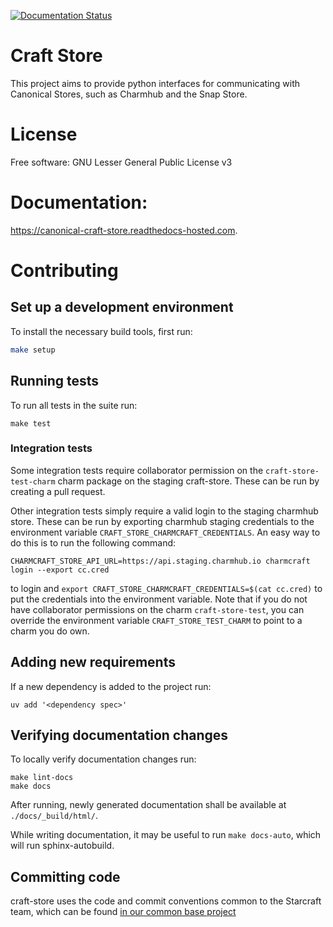 [![Documentation Status](https://readthedocs.com/projects/canonical-craft-store/badge/?version=latest)](https://canonical-craft-store.readthedocs-hosted.com/en/latest/?badge=latest)

# Craft Store

This project aims to provide python interfaces for communicating with
Canonical Stores, such as Charmhub and the Snap Store.

# License

Free software: GNU Lesser General Public License v3

# Documentation:

https://canonical-craft-store.readthedocs-hosted.com.

# Contributing

## Set up a development environment

To install the necessary build tools, first run:

```bash
make setup
```

## Running tests

To run all tests in the suite run:

```
make test
```

### Integration tests

Some integration tests require collaborator permission on the `craft-store-test-charm`
charm package on the staging craft-store. These can be run by creating a pull request.

Other integration tests simply require a valid login to the staging charmhub store.
These can be run by exporting charmhub staging credentials to the environment
variable `CRAFT_STORE_CHARMCRAFT_CREDENTIALS`. An easy way to do this is to
run the following command:

```
CHARMCRAFT_STORE_API_URL=https://api.staging.charmhub.io charmcraft login --export cc.cred
```

to login and `export CRAFT_STORE_CHARMCRAFT_CREDENTIALS=$(cat cc.cred)` to put the
credentials into the environment variable. Note that if you do not have collaborator
permissions on the charm `craft-store-test`, you can override the environment variable
`CRAFT_STORE_TEST_CHARM` to point to a charm you do own.

## Adding new requirements

If a new dependency is added to the project run:

```
uv add '<dependency spec>'
```

## Verifying documentation changes

To locally verify documentation changes run:

```
make lint-docs
make docs
```

After running, newly generated documentation shall be available at
`./docs/_build/html/`.

While writing documentation, it may be useful to run `make docs-auto`, which will run
sphinx-autobuild.

## Committing code

craft-store uses the code and commit conventions common to the Starcraft team, which
can be found
[in our common base project](https://github.com/canonical/starbase/blob/main/HACKING.rst)
